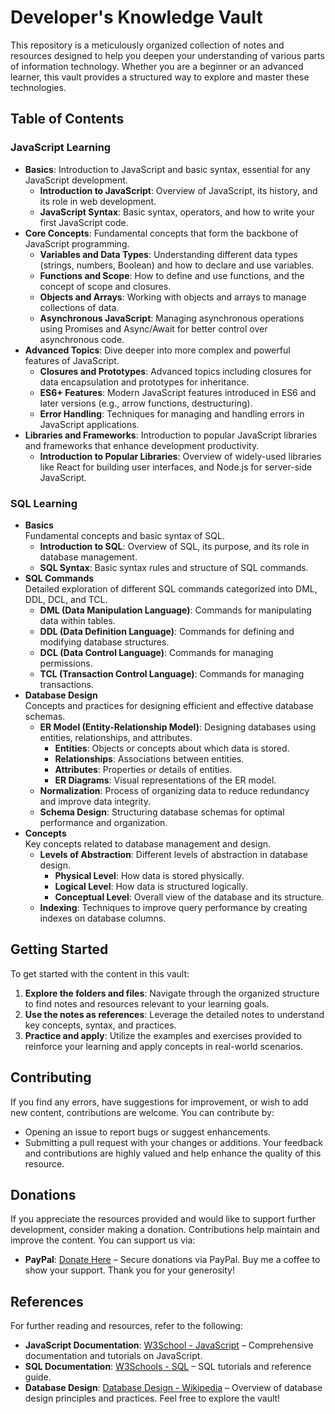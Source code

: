 # Developer's Knowledge Vault
This repository is a meticulously organized collection of notes and resources designed to help you deepen your understanding of various parts of information technology. Whether you are a beginner or an advanced learner, this vault provides a structured way to explore and master these technologies.
## Table of Contents
### JavaScript Learning
- **Basics**: Introduction to JavaScript and basic syntax, essential for any JavaScript development.
  - **Introduction to JavaScript**: Overview of JavaScript, its history, and its role in web development.
  - **JavaScript Syntax**: Basic syntax, operators, and how to write your first JavaScript code.
- **Core Concepts**: Fundamental concepts that form the backbone of JavaScript programming.
  - **Variables and Data Types**: Understanding different data types (strings, numbers, Boolean) and how to declare and use variables.
  - **Functions and Scope**: How to define and use functions, and the concept of scope and closures.
  - **Objects and Arrays**: Working with objects and arrays to manage collections of data.
  - **Asynchronous JavaScript**: Managing asynchronous operations using Promises and Async/Await for better control over asynchronous code.
- **Advanced Topics**: Dive deeper into more complex and powerful features of JavaScript.
  - **Closures and Prototypes**: Advanced topics including closures for data encapsulation and prototypes for inheritance.
  - **ES6+ Features**: Modern JavaScript features introduced in ES6 and later versions (e.g., arrow functions, destructuring).
  - **Error Handling**: Techniques for managing and handling errors in JavaScript applications.
- **Libraries and Frameworks**: Introduction to popular JavaScript libraries and frameworks that enhance development productivity.
  - **Introduction to Popular Libraries**: Overview of widely-used libraries like React for building user interfaces, and Node.js for server-side JavaScript.
### SQL Learning
- **Basics**  
  Fundamental concepts and basic syntax of SQL.
  - **Introduction to SQL**: Overview of SQL, its purpose, and its role in database management.
  - **SQL Syntax**: Basic syntax rules and structure of SQL commands.
- **SQL Commands**  
  Detailed exploration of different SQL commands categorized into DML, DDL, DCL, and TCL.
  - **DML (Data Manipulation Language)**: Commands for manipulating data within tables.
  - **DDL (Data Definition Language)**: Commands for defining and modifying database structures.
  - **DCL (Data Control Language)**: Commands for managing permissions.
  - **TCL (Transaction Control Language)**: Commands for managing transactions.
- **Database Design**  
  Concepts and practices for designing efficient and effective database schemas.
  - **ER Model (Entity-Relationship Model)**: Designing databases using entities, relationships, and attributes.
    - **Entities**: Objects or concepts about which data is stored.
    - **Relationships**: Associations between entities.
    - **Attributes**: Properties or details of entities.
    - **ER Diagrams**: Visual representations of the ER model.
  - **Normalization**: Process of organizing data to reduce redundancy and improve data integrity.
  - **Schema Design**: Structuring database schemas for optimal performance and organization.
- **Concepts**  
  Key concepts related to database management and design.
  - **Levels of Abstraction**: Different levels of abstraction in database design.
    - **Physical Level**: How data is stored physically.
    - **Logical Level**: How data is structured logically.
    - **Conceptual Level**: Overall view of the database and its structure.
  - **Indexing**: Techniques to improve query performance by creating indexes on database columns.
## Getting Started
To get started with the content in this vault:
1. **Explore the folders and files**: Navigate through the organized structure to find notes and resources relevant to your learning goals.
2. **Use the notes as references**: Leverage the detailed notes to understand key concepts, syntax, and practices.
3. **Practice and apply**: Utilize the examples and exercises provided to reinforce your learning and apply concepts in real-world scenarios.
## Contributing
If you find any errors, have suggestions for improvement, or wish to add new content, contributions are welcome. You can contribute by:
- Opening an issue to report bugs or suggest enhancements.
- Submitting a pull request with your changes or additions.
Your feedback and contributions are highly valued and help enhance the quality of this resource.
## Donations
If you appreciate the resources provided and would like to support further development, consider making a donation. Contributions help maintain and improve the content.
You can support us via:
- **PayPal**: [Donate Here](https://paypal.me/heliosngo) – Secure donations via PayPal. Buy me a coffee to show your support.
Thank you for your generosity!
## References
For further reading and resources, refer to the following:
- **JavaScript Documentation**: [W3School - JavaScript](https://www.w3schools.com/js/) – Comprehensive documentation and tutorials on JavaScript.
- **SQL Documentation**: [W3Schools - SQL](https://www.w3schools.com/sql/) – SQL tutorials and reference guide.
- **Database Design**: [Database Design - Wikipedia](https://en.wikipedia.org/wiki/Database_design) – Overview of database design principles and practices.
Feel free to explore the vault!
